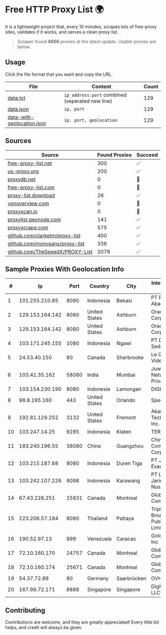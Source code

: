 
# Free HTTP Proxy List 🌍

It is a lightweight project that, every 10 minutes, scrapes lots of free-proxy sites, validates if it works, and serves a clean proxy list.


> Scraper found **4056** proxies at the latest update. Usable proxies are below.

## Usage

Click the file format that you want and copy the URL.


|File|Content|Count|
|----|-------|-----|
|[data.txt](https://raw.githubusercontent.com/themiralay/Proxy-List-World/master/data.txt)|`ip_address:port` combined (seperated new line)|129|
|[data.json](https://raw.githubusercontent.com/themiralay/Proxy-List-World/master/data.json)|`ip, port`|129|
|[data-with-geolocation.json](https://raw.githubusercontent.com/themiralay/Proxy-List-World/master/data-with-geolocation.json)|`ip, port, geolocation`|129|

## Sources

|Source|Found Proxies|Succeed|
|------|-------------|-------|
|[free-proxy-list.net](https://free-proxy-list.net)|300|✅|
|[us-proxy.org](https://www.us-proxy.org)|200|✅|
|[proxydb.net](http://proxydb.net)|0|🚫|
|[free-proxy-list.com](https://free-proxy-list.com/?page=&port=&type%5B%5D=http&type%5B%5D=https&up_time=0&search=Search)|0|🚫|
|[proxy-list.download](https://www.proxy-list.download/HTTP)|26|✅|
|[vpnoverview.com](https://vpnoverview.com/privacy/anonymous-browsing/free-proxy-servers)|0|🚫|
|[proxyscan.io](https://www.proxyscan.io)|0|🚫|
|[proxylist.geonode.com](https://proxylist.geonode.com/api/proxy-list?limit=300&page=1&sort_by=lastChecked&sort_type=desc&protocols=http,https)|141|✅|
|[proxyscrape.com](https://api.proxyscrape.com/v2/?request=displayproxies&protocol=http&timeout=10000&country=all&ssl=all&anonymity=all)|575|✅|
|[github.com/clarketm/proxy-list](https://raw.githubusercontent.com/clarketm/proxy-list/master/proxy-list-raw.txt)|400|✅|
|[github.com/monosans/proxy-list](https://raw.githubusercontent.com/monosans/proxy-list/main/proxies/http.txt)|336|✅|
|[github.com/TheSpeedX/PROXY-List](https://raw.githubusercontent.com/TheSpeedX/PROXY-List/master/http.txt)|2078|✅|


## Sample Proxies With Geolocation Info

|#|Ip|Port|Country|City|Internet Service Provider|
|-|--|----|-------|----|-------------------------|
|1|101.255.210.85|8090|Indonesia|Bekasi|PT Remala Abadi|
|2|129.153.164.142|8080|United States|Ashburn|Oracle Corporation|
|3|129.153.164.142|8080|United States|Ashburn|Oracle Corporation|
|4|103.171.245.155|1080|Indonesia|Ngawi|PT Data Arta Sedaya|
|5|24.53.40.150|80|Canada|Sherbrooke|Le Groupe Videotron Ltee|
|6|103.41.35.162|58080|India|Mumbai|Juweriyah Networks Private Limited|
|7|103.154.230.190|8080|Indonesia|Lamongan|DIGITNET|
|8|98.8.195.160|443|United States|Orlando|Spectrum|
|9|192.81.129.252|3132|United States|Fremont|Akamai Technologies, Inc.|
|10|103.247.14.25|9285|Indonesia|Klaten|TERABIT|
|11|183.240.196.55|38080|China|Guangzhou|China Mobile Communications Corporation|
|12|103.215.187.68|8080|Indonesia|Duren Tiga|PT Jaringan Inti Exadata|
|13|103.242.107.226|8098|Indonesia|Karawang|PT Lintas Jaringan Nusantara|
|14|67.43.228.251|15831|Canada|Montreal|GloboTech Communications|
|15|223.206.57.184|8080|Thailand|Pattaya|Triple T Broadband Public Company Limited|
|16|190.52.97.13|999|Venezuela|Caracas|Gold Data USA Inc|
|17|72.10.160.170|24757|Canada|Montreal|GloboTech Communications|
|18|72.10.160.174|25671|Canada|Montreal|GloboTech Communications|
|19|54.37.72.89|80|Germany|Saarbrücken|OVH SAS|
|20|167.99.72.171|8888|Singapore|Singapore|DigitalOcean, LLC|



## Contributing

Contributions are welcome, and they are greatly appreciated! Every
little bit helps, and credit will always be given.

